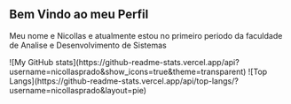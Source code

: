 ## Bem Vindo ao meu Perfil
Meu nome e Nicollas e atualmente estou no primeiro periodo da faculdade de Analise e Desenvolvimento de Sistemas
<div>
  ![My GitHub stats](https://github-readme-stats.vercel.app/api?username=nicollasprado&show_icons=true&theme=transparent)
  ![Top Langs](https://github-readme-stats.vercel.app/api/top-langs/?username=nicollasprado&layout=pie)
</div>



